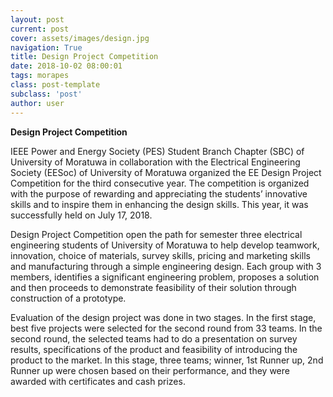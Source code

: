 ```yaml
---
layout: post
current: post
cover: assets/images/design.jpg
navigation: True
title: Design Project Competition
date: 2018-10-02 08:00:01
tags: morapes
class: post-template
subclass: 'post'
author: user
---
```

**Design Project Competition**

IEEE Power and Energy Society (PES) Student Branch Chapter (SBC) of University of Moratuwa in collaboration with the Electrical Engineering Society (EESoc) of University of Moratuwa organized the EE Design Project Competition for the third consecutive year. The competition is organized with the purpose of rewarding and appreciating the students’ innovative skills and to inspire them in enhancing the design skills. This year, it was successfully held on July 17, 2018.

Design Project Competition open the path for semester three electrical engineering students of University of Moratuwa to help develop teamwork, innovation, choice of materials, survey skills, pricing and marketing skills and manufacturing through a simple engineering design. Each group with 3 members, identifies a significant engineering problem, proposes a solution and then proceeds to demonstrate feasibility of their solution through construction of a prototype.

Evaluation of the design project was done in two stages. In the first stage, best five projects were selected for the second round from 33 teams. In the second round, the selected teams had to do a presentation on survey results, specifications of the product and feasibility of introducing the product to the market. In this stage, three teams; winner, 1st Runner up, 2nd Runner up were chosen based on their performance, and they were awarded with certificates and cash prizes.
